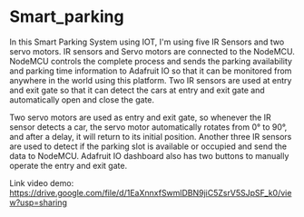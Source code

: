 # Smart_parking
In this Smart Parking System using IOT, I'm using five IR Sensors and two servo motors. IR sensors and Servo motors are connected to the NodeMCU. NodeMCU controls the complete process and sends the parking availability and parking time information to Adafruit IO so that it can be monitored from anywhere in the world using this platform. Two IR sensors are used at entry and exit gate so that it can detect the cars at entry and exit gate and automatically open and close the gate.

Two servo motors are used as entry and exit gate, so whenever the IR sensor detects a car, the servo motor automatically rotates from 0° to 90°, and after a delay, it will return to its initial position. Another three IR sensors are used to detect if the parking slot is available or occupied and send the data to NodeMCU. Adafruit IO dashboard also has two buttons to manually operate the entry and exit gate.

Link video demo: https://drive.google.com/file/d/1EaXnnxfSwmlDBN9jiC5ZsrV5SJpSF_k0/view?usp=sharing

